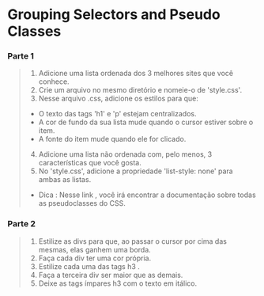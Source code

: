 # Grouping Selectors and Pseudo Classes

### Parte 1
>1. Adicione uma lista ordenada dos 3 melhores sites que você conhece.
>2. Crie um arquivo no mesmo diretório e nomeie-o de 'style.css'.
>3. Nesse arquivo .css, adicione os estilos para que:
>- O texto das tags 'h1' e 'p' estejam centralizados.
>- A cor de fundo da sua lista mude quando o cursor estiver sobre o item.
> - A fonte do item mude quando ele for clicado.
>4. Adicione uma lista não ordenada com, pelo menos, 3 características que você gosta.
>5. No 'style.css', adicione a propriedade 'list-style: none' para ambas as listas.
>- Dica : Nesse link , você irá encontrar a documentação sobre todas as pseudoclasses do CSS.


### Parte 2

>1. Estilize as divs para que, ao passar o cursor por cima das mesmas, elas ganhem uma borda.
>2. Faça cada div ter uma cor própria.
>3. Estilize cada uma das tags h3 .
>4. Faça a terceira div ser maior que as demais.
>5. Deixe as tags ímpares h3 com o texto em itálico.